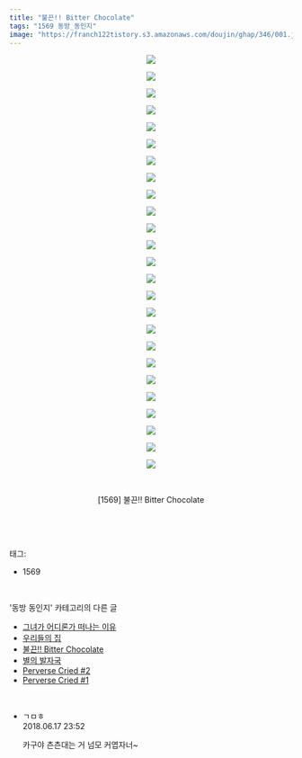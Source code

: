 ```yaml
---
title: "불끈!! Bitter Chocolate"
tags: "1569 동방_동인지"
image: "https://franch122tistory.s3.amazonaws.com/doujin/ghap/346/001.jpg"
---
```

<div class="article">
<p style="text-align: center; clear: none; float: none;"><img src="{{ site.imgserver8 }}/ghap/346/001.jpg"/></p>
<p style="text-align: center; clear: none; float: none;"><img src="{{ site.imgserver8 }}/ghap/346/002.jpg"/></p>
<p style="text-align: center; clear: none; float: none;"><img src="{{ site.imgserver8 }}/ghap/346/003.jpg"/></p>
<p style="text-align: center; clear: none; float: none;"><img src="{{ site.imgserver8 }}/ghap/346/004.jpg"/></p>
<p style="text-align: center; clear: none; float: none;"><img src="{{ site.imgserver8 }}/ghap/346/005.jpg"/></p>
<p style="text-align: center; clear: none; float: none;"><img src="{{ site.imgserver8 }}/ghap/346/006.jpg"/></p>
<p style="text-align: center; clear: none; float: none;"><img src="{{ site.imgserver8 }}/ghap/346/007.jpg"/></p>
<p style="text-align: center; clear: none; float: none;"><img src="{{ site.imgserver8 }}/ghap/346/008.jpg"/></p>
<p style="text-align: center; clear: none; float: none;"><img src="{{ site.imgserver8 }}/ghap/346/009.jpg"/></p>
<p style="text-align: center; clear: none; float: none;"><img src="{{ site.imgserver8 }}/ghap/346/010.jpg"/></p>
<p style="text-align: center; clear: none; float: none;"><img src="{{ site.imgserver8 }}/ghap/346/011.jpg"/></p>
<p style="text-align: center; clear: none; float: none;"><img src="{{ site.imgserver8 }}/ghap/346/012.jpg"/></p>
<p style="text-align: center; clear: none; float: none;"><img src="{{ site.imgserver8 }}/ghap/346/013.jpg"/></p>
<p style="text-align: center; clear: none; float: none;"><img src="{{ site.imgserver8 }}/ghap/346/014.jpg"/></p>
<p style="text-align: center; clear: none; float: none;"><img src="{{ site.imgserver8 }}/ghap/346/015.jpg"/></p>
<p style="text-align: center; clear: none; float: none;"><img src="{{ site.imgserver8 }}/ghap/346/016.jpg"/></p>
<p style="text-align: center; clear: none; float: none;"><img src="{{ site.imgserver8 }}/ghap/346/017.jpg"/></p>
<p style="text-align: center; clear: none; float: none;"><img src="{{ site.imgserver8 }}/ghap/346/018.jpg"/></p>
<p style="text-align: center; clear: none; float: none;"><img src="{{ site.imgserver8 }}/ghap/346/019.jpg"/></p>
<p style="text-align: center; clear: none; float: none;"><img src="{{ site.imgserver8 }}/ghap/346/020.jpg"/></p>
<p style="text-align: center; clear: none; float: none;"><img src="{{ site.imgserver8 }}/ghap/346/021.jpg"/></p>
<p style="text-align: center; clear: none; float: none;"><img src="{{ site.imgserver8 }}/ghap/346/022.jpg"/></p>
<p style="text-align: center; clear: none; float: none;"><img src="{{ site.imgserver8 }}/ghap/346/023.jpg"/></p>
<p style="text-align: center; clear: none; float: none;"><img src="{{ site.imgserver8 }}/ghap/346/024.jpg"/></p>
<p style="text-align: center; clear: none; float: none;"><img src="{{ site.imgserver8 }}/ghap/346/025.jpg"/></p>
<p style="text-align: center; clear: none; float: none;"><br/></p>
<p style="text-align: center; clear: none; float: none;">[1569] 불끈!! Bitter Chocolate</p>
<p style="text-align: center; clear: none; float: none;"><br/></p>
</div><br/>
<div class="tagTrail">
<p>태그: </p>
<ul>
<li>1569</li>
</ul>
</div><br/>
<div class="another">
<p>'동방 동인지' 카테고리의 다른 글</p>
<ul>
<li><a href="/ghap_349">그녀가 어디론가 떠나는 이유</a></li>
<li><a href="/ghap_347">우리들의 집</a></li>
<li><a href="/ghap_346">불끈!! Bitter Chocolate</a></li>
<li><a href="/ghap_345">별의 발자국</a></li>
<li><a href="/ghap_344">Perverse Cried #2</a></li>
<li><a href="/ghap_343">Perverse Cried #1</a></li>
</ul>
</div><br/>
<div class="cb_module cb_fluid">
<div class="cb_wrt cb_profile">
<div class="comment">
<ul>
<li class="cb_thumb_off" id="comment15271976">
<div class="cb_comment_area">
<div class="cb_info_area">
<div class="cb_section">
<span class="cb_nick_name">ㄱㅁㅎ</span>
</div>
<div class="cb_section">
<span class="cb_date">2018.06.17 23:52 </span>
</div>
</div>
<div class="cb_dsc_comment">
<p class="cb_dsc">
											카구야 츤츤대는 거 넘모 커엽자너~
										</p>
</div>
</div></li>
</ul>
</div>
</div><!-- commentList close -->
</div><br/>
